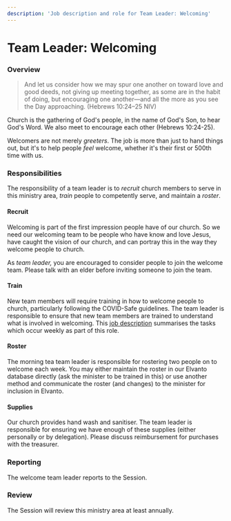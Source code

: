 ```yaml
---
description: 'Job description and role for Team Leader: Welcoming'
---
```


# Team Leader: Welcoming

### Overview

> And let us consider how we may spur one another on toward love and good deeds, not giving up meeting together, as some are in the habit of doing, but encouraging one another—and all the more as you see the Day approaching. \(Hebrews 10:24–25 NIV\)

Church is the gathering of God's people, in the name of God's Son, to hear God's Word. We also meet to encourage each other \(Hebrews 10:24-25\).

Welcomers are not merely _greeters_. The job is more than just to hand things out, but it's to help people _feel_ welcome, whether it's their first or 500th time with us.

### Responsibilities

The responsibility of a team leader is to _recruit_ church members to serve in this ministry area, _train_ people to competently serve, and maintain a _roster_.

#### Recruit

Welcoming is part of the first impression people have of our church. So we need our welcoming team to be people who have know and love Jesus, have caught the vision of our church, and can portray this in the way they welcome people to church.

As _team leader,_ you are encouraged to consider people to join the welcome team. Please talk with an elder before inviting someone to join the team.

#### Train

New team members will require training in how to welcome people to church, particularly following the COVID-Safe guidelines. The team leader is responsible to ensure that new team members are trained to understand what is involved in welcoming. This [job description](../tasks/welcoming.md) summarises the tasks which occur weekly as part of this role.

#### Roster

The morning tea team leader is responsible for rostering two people on to welcome each week. You may either maintain the roster in our Elvanto database directly \(ask the minister to be trained in this\) or use another method and communicate the roster \(and changes\) to the minister for inclusion in Elvanto.

#### Supplies

Our church provides hand wash and sanitiser. The team leader is responsible for ensuring we have enough of these supplies \(either personally or by delegation\). Please discuss reimbursement for purchases with the treasurer.

### Reporting

The welcome team leader reports to the Session.

### Review

The Session will review this ministry area at least annually.

